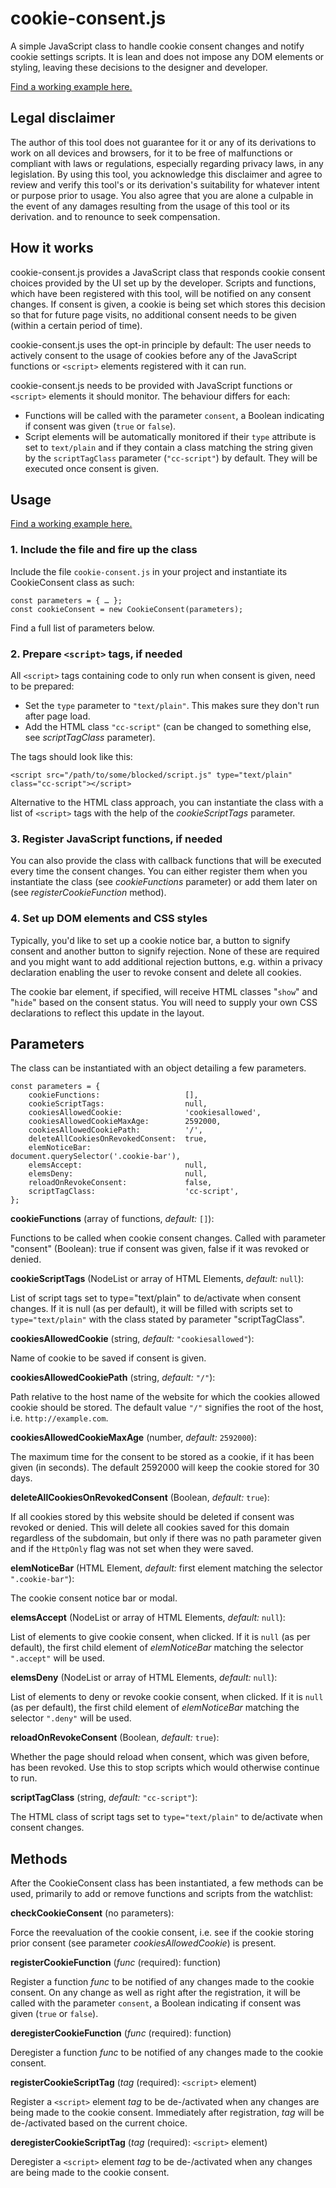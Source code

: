 
# cookie-consent.js
A simple JavaScript class to handle cookie consent changes and notify cookie settings scripts. It is lean and does not impose any DOM elements or styling, leaving these decisions to the designer and developer.

[Find a working example here.](https://thisancog.github.io/cookie-consent.js/)

## Legal disclaimer
The author of this tool does not guarantee for it or any of its derivations to work on all devices and browsers, for it to be free of malfunctions or compliant with laws or regulations, especially regarding privacy laws, in any legislation. By using this tool, you acknowledge this disclaimer and agree to review and verify this tool's or its derivation's suitability for whatever intent or purpose prior to usage. You also agree that you are alone a culpable in the event of any damages resulting from the usage of this tool or its derivation.
and to renounce to seek compensation.

## How it works

cookie-consent.js provides a JavaScript class that responds cookie consent choices provided by the UI set up by the developer. Scripts and functions, which have been registered with this tool, will be notified on any consent changes. If consent is given, a cookie is being set which stores this decision so that for future page visits, no additional consent needs to be given (within a certain period of time).

cookie-consent.js uses the opt-in principle by default: The user needs to actively consent to the usage of cookies before any of the JavaScript functions or `<script>` elements registered with it can run.

cookie-consent.js needs to be provided with JavaScript functions or `<script>` elements it should monitor. The behaviour differs for each:

 - Functions will be called with the parameter `consent`, a Boolean indicating if consent was given (`true` or `false`).
 - Script elements will be automatically monitored if their `type` attribute is set to `text/plain` and if they contain a class matching the string given by the `scriptTagClass` parameter (`"cc-script"`) by default.  They will be executed once consent is given.

## Usage

[Find a working example here.](https://thisancog.github.io/cookie-consent.js/)

### 1. Include the file and fire up the class

Include the file `cookie-consent.js` in your project and instantiate its CookieConsent class as such:

    const parameters = { … };
    const cookieConsent = new CookieConsent(parameters);

Find a full list of parameters below.

### 2. Prepare `<script>` tags, if needed

All `<script>` tags containing code to only run when consent is given, need to be prepared:

 - Set the `type` parameter to `"text/plain"`. This makes sure they don't run after page load.
 - Add the HTML class `"cc-script"` (can be changed to something else, see *scriptTagClass* parameter). 
 
The tags should look like this:
 
    <script src="/path/to/some/blocked/script.js" type="text/plain" class="cc-script"></script>

Alternative to the HTML class approach, you can instantiate the class with a list of `<script>` tags with the help of the *cookieScriptTags* parameter.

### 3. Register JavaScript functions, if needed

You can also provide the class with callback functions that will be executed every time the consent changes. You can either register them when you instantiate the class (see *cookieFunctions* parameter) or add them later on (see *registerCookieFunction* method).

### 4. Set up DOM elements and CSS styles

Typically, you'd like to set up a cookie notice bar, a button to signify consent and another button to signify rejection. None of these are required and you might want to add additional rejection buttons, e.g. within a privacy declaration enabling the user to revoke consent and delete all cookies.

The cookie bar element, if specified, will receive HTML classes "`show`" and "`hide`" based on the consent status. You will need to supply your own CSS declarations to reflect this update in the layout.

## Parameters

The class can be instantiated with an object detailing a few parameters.

    const parameters = {
        cookieFunctions:                   [],
        cookieScriptTags:                  null,
        cookiesAllowedCookie:              'cookiesallowed',
        cookiesAllowedCookieMaxAge:        2592000,
        cookiesAllowedCookiePath:          '/',
        deleteAllCookiesOnRevokedConsent:  true,
        elemNoticeBar:                     document.querySelector('.cookie-bar'),
        elemsAccept:                       null,
        elemsDeny:                         null,
        reloadOnRevokeConsent:             false,
        scriptTagClass:                    'cc-script',
    };

**cookieFunctions** (array of functions, *default:* `[]`):

Functions to be called when cookie consent changes. Called with parameter "consent" (Boolean): true if consent was given, false if it was revoked or denied.

**cookieScriptTags** (NodeList or array of HTML Elements, *default:* `null`):

List of script tags set to type="text/plain" to de/activate when consent changes. If it is null (as per default), it will be filled with scripts set to `type="text/plain"` with the class stated by parameter "scriptTagClass".

**cookiesAllowedCookie** (string, *default:* `"cookiesallowed"`):

Name of cookie to be saved if consent is given.

**cookiesAllowedCookiePath** (string, *default:* `"/"`):

Path relative to the host name of the website for which the cookies allowed cookie should be stored. The default value `"/"` signifies the root of the host, i.e. `http://example.com`.

**cookiesAllowedCookieMaxAge** (number, *default:* `2592000`):

The maximum time for the consent to be stored as a cookie, if it has been given (in seconds). The default 2592000 will keep the cookie stored for 30 days. 

**deleteAllCookiesOnRevokedConsent** (Boolean, *default:* `true`):

If all cookies stored by this website should be deleted if consent was revoked or denied. This will delete all cookies saved for this domain regardless of the subdomain, but only if there was no path parameter given and if the `HttpOnly` flag was not set when they were saved.

**elemNoticeBar** (HTML Element, *default:* first element matching the selector `".cookie-bar"`):

The cookie consent notice bar or modal.

**elemsAccept** (NodeList or array of HTML Elements, *default:* `null`):

List of elements to give cookie consent, when clicked. If it is `null` (as per default), the first child element of *elemNoticeBar* matching the selector `".accept"` will be used.

**elemsDeny** (NodeList or array of HTML Elements, *default:* `null`):

List of elements to deny or revoke cookie consent, when clicked. If it is `null` (as per default), the first child element of *elemNoticeBar* matching the selector `".deny"` will be used.

**reloadOnRevokeConsent** (Boolean, *default:* `true`):

Whether the page should reload when consent, which was given before, has been revoked. Use this to stop scripts which would otherwise continue to run.

**scriptTagClass** (string, *default:* `"cc-script"`):

The HTML class of script tags set to `type="text/plain"` to de/activate when consent changes.

## Methods

After the CookieConsent class has been instantiated, a few methods can be used, primarily to add or remove functions and scripts from the watchlist:

**checkCookieConsent** (no parameters):

Force the reevaluation of the cookie consent, i.e. see if the cookie storing prior consent (see parameter *cookiesAllowedCookie*) is present.

**registerCookieFunction** (*func* (required): function)

Register a function *func* to be notified of any changes made to the cookie consent. On any change as well as right after the registration, it will be called with the parameter `consent`, a Boolean indicating if consent was given (`true` or `false`).

**deregisterCookieFunction** (*func* (required): function)

Deregister a function *func* to be notified of any changes made to the cookie consent.

**registerCookieScriptTag** (*tag* (required): `<script>` element)

Register a `<script>` element *tag* to be de-/activated when any changes are being made to the cookie consent. Immediately after registration, *tag* will be de-/activated based on the current choice.

**deregisterCookieScriptTag** (*tag* (required): `<script>` element)

Deregister a `<script>` element *tag* to be de-/activated when any changes are being made to the cookie consent.
